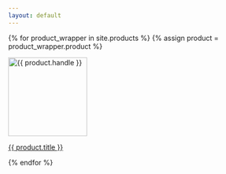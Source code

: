 ```yaml
---
layout: default
---
```


<div class="grid-uniform">

{% for product_wrapper in site.products %}
  {% assign product = product_wrapper.product %}
  <div class="grid-item large--one-quarter medium-down--one-half product">
    <a href="/products/{{ product.handle }}" class="product-grid-item product-list-item">
      <div class="grid">
        <div class="grid-item whole">
          <img src="{{ product.images[0] }}" alt="{{ product.handle }}" height="160" width="160">
          <!-- make image compact CDN size & include alt tag with encoding -->
        </div>
        <div class="grid-item four-fifths">
          <p class="h3">{{ product.title }}</p>
        </div>
      </div>
    </a>
  </div>
{% endfor %}
</div>
